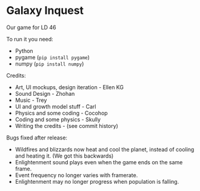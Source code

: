 # Galaxy Inquest

Our game for LD 46

To run it you need:
- Python
- pygame (`pip install pygame`)
- numpy (`pip install numpy`)

Credits:

- Art, UI mockups, design iteration - Ellen KG
- Sound Design - Zhohan
- Music - Trey
- UI and growth model stuff - Carl
- Physics and some coding - Cocohop
- Coding and some physics - Skully
- Writing the credits - (see commit history)

Bugs fixed after release:
- Wildfires and blizzards now heat and cool the planet, instead of cooling and heating it. (We got this backwards)
- Enlightenment sound plays even when the game ends on the same frame.
- Event frequency no longer varies with framerate.
- Enlightenment may no longer progress when population is falling.
